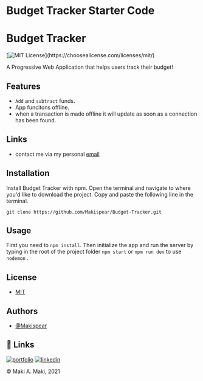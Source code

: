 # Budget Tracker Starter Code
# Budget Tracker 
[![MIT License](https://img.shields.io/apm/l/atomic-design-ui.svg?)](https://choosealicense.com/licenses/mit/)

A Progressive Web Application that helps users track their budget!
## Features

- ```Add``` and ```subtract``` funds.
- App funcitons offline.
- when a transaction is made offline it will update as soon as a connection has been found.

## Links
- contact me via my personal [email](mailto:maki-miko@hotmail.com)
## Installation

Install Budget Tracker with npm. Open the terminal and navigate to where you'd like to download the project.
Copy and paste the following line in the terminal.

```
git clone https://github.com/Makispear/Budget-Tracker.git
```
## Usage 
First you need to ```npm install```. Then
initialize the app and run the server by typing in the root of the project folder ```npm start``` or ```npm run dev``` to use ```nodemon``` .
    
## License

* [MIT](https://choosealicense.com/licenses/mit/)


## Authors

- [@Makispear](https://www.github.com/Makispear)


## 🔗 Links
[![portfolio](https://img.shields.io/badge/my_portfolio-000?style=for-the-badge&logo=ko-fi&logoColor=white)](https://makispear.github.io/Makispear/)
[![linkedin](https://img.shields.io/badge/linkedin-0A66C2?style=for-the-badge&logo=linkedin&logoColor=white)](https://www.linkedin.com/in/makiaboabida/)

 &copy; Maki A. Maki, 2021